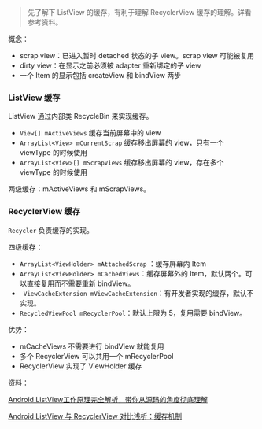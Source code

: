 > 先了解下 ListView 的缓存，有利于理解 RecyclerView 缓存的理解。详看参考资料。

概念：

* scrap view：已进入暂时 detached 状态的子 view。scrap view 可能被复用
* dirty view：在显示之前必须被 adapter 重新绑定的子 view
* 一个 Item 的显示包括 createView 和 bindView 两步



### ListView 缓存

ListView 通过内部类 RecycleBin 来实现缓存。

* `View[] mActiveViews` 缓存当前屏幕中的 view
* `ArrayList<View> mCurrentScrap` 缓存移出屏幕的 view，只有一个 viewType 的时候使用
* `ArrayList<View>[] mScrapViews` 缓存移出屏幕的 view，存在多个 viewType 的时候使用

两级缓存：mActiveViews 和 mScrapViews。



### RecyclerView 缓存

`Recycler` 负责缓存的实现。

四级缓存：

* `ArrayList<ViewHolder> mAttachedScrap` ：缓存屏幕内 Item
* `ArrayList<ViewHolder> mCachedViews`：缓存屏幕外的 Item，默认两个。可以直接复用而不需要重新 bindView。
* ` ViewCacheExtension mViewCacheExtension`：有开发者实现的缓存，默认不实现。
* `RecycledViewPool mRecyclerPool`：默认上限为 5，复用需要 bindView。



优势：

* mCacheViews 不需要进行 bindView 就能复用
* 多个 RecyclerView 可以共用一个 mRecyclerPool
* RecyclerView 实现了 ViewHolder 缓存









资料：

[Android ListView工作原理完全解析，带你从源码的角度彻底理解](https://blog.csdn.net/guolin_blog/article/details/44996879)

[Android ListView 与 RecyclerView 对比浅析：缓存机制](https://cloud.tencent.com/developer/article/1005658)